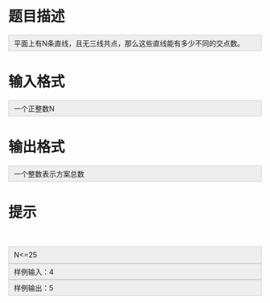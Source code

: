 # 

 
 # 题目描述 
<div style="background:#eee;border:1px solid #ccc;padding:5px 10px;">平面上有N条直线，且无三线共点，那么这些直线能有多少不同的交点数。</div> 

 
 # 输入格式 
<div style="background:#eee;border:1px solid #ccc;padding:5px 10px;">一个正整数N</div> 

 
 # 输出格式 
<div style="background:#eee;border:1px solid #ccc;padding:5px 10px;">一个整数表示方案总数</div> 

 
 # 提示 
<p>&nbsp;</p>

<div style="background:#eee;border:1px solid #ccc;padding:5px 10px;"><span style="line-height: 1.6em;">N&lt;=25</span></div>

<div style="background:#eee;border:1px solid #ccc;padding:5px 10px;">样例输入：4</div>

<div style="background:#eee;border:1px solid #ccc;padding:5px 10px;">样例输出：5</div> 
